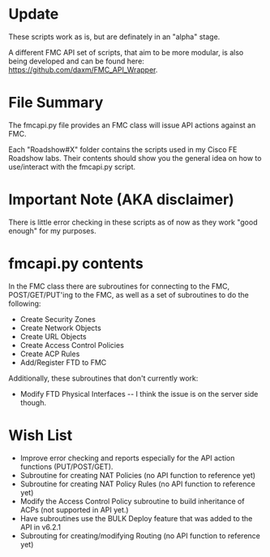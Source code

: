 # Update
These scripts work as is, but are definately in an "alpha" stage.

A different FMC API set of scripts, that aim to be more modular, is also being developed
and can be found here: https://github.com/daxm/FMC_API_Wrapper.

# File Summary
The fmcapi.py file provides an FMC class will issue API actions against an FMC.

Each "Roadshow#X" folder contains the scripts used in my Cisco FE Roadshow labs.  Their contents
should show you the general idea on how to use/interact with the fmcapi.py script.

# Important Note (AKA disclaimer)
There is little error checking in these scripts as of now as they work "good enough" for my purposes.

# fmcapi.py contents
In the FMC class there are subroutines for connecting to the FMC, POST/GET/PUT'ing to the FMC, as well as a set of subroutines to do the following:
* Create Security Zones
* Create Network Objects
* Create URL Objects
* Create Access Control Policies
* Create ACP Rules
* Add/Register FTD to FMC

Additionally, these subroutines that don't currently work:
* Modify FTD Physical Interfaces -- I think the issue is on the server side though.

# Wish List
* Improve error checking and reports especially for the API action functions (PUT/POST/GET).
* Subroutine for creating NAT Policies (no API function to reference yet)
* Subroutine for creating NAT Policy Rules (no API function to reference yet)
* Modify the Access Control Policy subroutine to build inheritance of ACPs (not supported in API yet.)
* Have subroutines use the BULK Deploy feature that was added to the API in v6.2.1
* Subrouting for creating/modifying Routing (no API function to reference yet)
